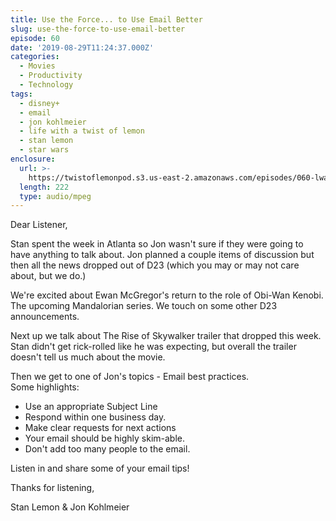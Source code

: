 ```yaml
---
title: Use the Force... to Use Email Better
slug: use-the-force-to-use-email-better
episode: 60
date: '2019-08-29T11:24:37.000Z'
categories:
  - Movies
  - Productivity
  - Technology
tags:
  - disney+
  - email
  - jon kohlmeier
  - life with a twist of lemon
  - stan lemon
  - star wars
enclosure:
  url: >-
    https://twistoflemonpod.s3.us-east-2.amazonaws.com/episodes/060-lwatol-20190829.mp3
  length: 222
  type: audio/mpeg
---
```


Dear Listener,

Stan spent the week in Atlanta so Jon wasn't sure if they were going to have anything to talk about. Jon planned a couple items of discussion but then all the news dropped out of D23 (which you may or may not care about, but we do.)

We're excited about Ewan McGregor's return to the role of Obi-Wan Kenobi. The upcoming Mandalorian series. We touch on some other D23 announcements.

Next up we talk about The Rise of Skywalker trailer that dropped this week. Stan didn't get rick-rolled like he was expecting, but overall the trailer doesn't tell us much about the movie.

Then we get to one of Jon's topics - Email best practices.  
Some highlights:

- Use an appropriate Subject Line
- Respond within one business day.
- Make clear requests for next actions
- Your email should be highly skim-able.
- Don't add too many people to the email.

Listen in and share some of your email tips!

Thanks for listening,

Stan Lemon & Jon Kohlmeier

